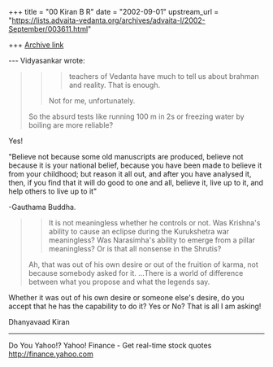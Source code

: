 +++
title = "00 Kiran B R"
date = "2002-09-01"
upstream_url = "https://lists.advaita-vedanta.org/archives/advaita-l/2002-September/003611.html"

+++
[Archive link](https://lists.advaita-vedanta.org/archives/advaita-l/2002-September/003611.html)

--- Vidyasankar <vsundaresan at HOTMAIL.COM> wrote:
> >> teachers of Vedanta have much to tell us about
> >> brahman and reality. That is
> >> enough.
> >
> >Not for me, unfortunately.
>
> So the absurd tests like running 100 m in 2s or
> freezing water by boiling
> are more reliable?
>

Yes!

"Believe not because some old manuscripts are
produced, believe not because it is your national
belief, because you have been made to believe it from
your childhood; but reason it all out, and after you
have analysed it, then, if you find that it will do
good to one and all, believe it, live up to it, and
help others to live up to it"

-Gauthama Buddha.


> >It is not meaningless whether he controls or not.
> Was
> >Krishna's ability to cause an eclipse during the
> >Kurukshetra war meaningless? Was Narasimha's
> ability
> >to emerge from a pillar meaningless? Or is that all
> >nonsense in the Shrutis?
>
> Ah, that was out of his own desire or out of the
> fruition of karma, not
> because somebody asked for it.
> ...There
> is a world of difference between what you propose
> and what the legends say.
>

Whether it was out of his own desire or someone else's
desire, do you accept that he has the capability to do
it? Yes or No? That is all I am asking!

Dhanyavaad
Kiran

__________________________________________________
Do You Yahoo!?
Yahoo! Finance - Get real-time stock quotes
http://finance.yahoo.com

